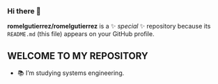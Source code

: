 ### Hi there 👋

**romelgutierrez/romelgutierrez** is a ✨ _special_ ✨ repository because its `README.md` (this file) appears on your GitHub profile.

## WELCOME TO MY REPOSITORY

- 📚 I’m studying systems engineering.


